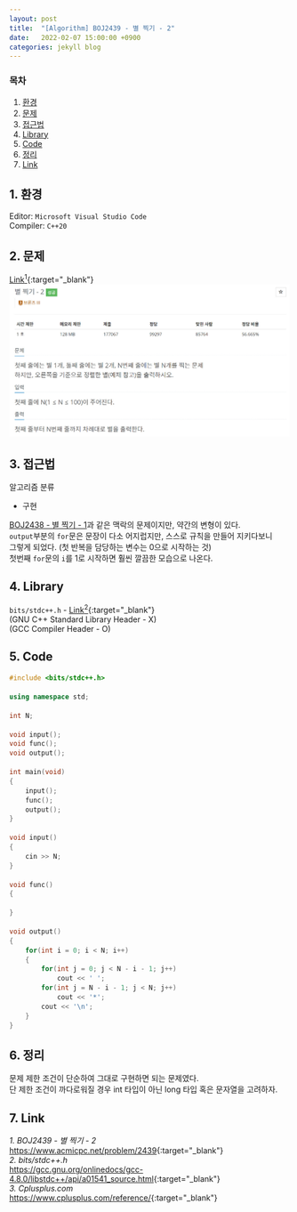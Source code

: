 ```yaml
---
layout: post
title:  "[Algorithm] BOJ2439 - 별 찍기 - 2"
date:   2022-02-07 15:00:00 +0900
categories: jekyll blog
---
```

### 목차
1. [환경](#1-환경)
2. [문제](#2-문제)
3. [접근법](#3-접근법)
4. [Library](#4-library)
5. [Code](#5-code)
6. [정리](#6-정리)
7. [Link](#7-link)

## 1. 환경
Editor: `Microsoft Visual Studio Code`  
Compiler: `C++20`

## 2. 문제
[Link<sup>1</sup>](https://www.acmicpc.net/problem/1152){:target="_blank"}
![BOJ2439](/assets/images/2022/02/07/BOJ2439.jpg)

## 3. 접근법
알고리즘 분류
 * 구현

[BOJ2438 - 별 찍기 - 1](https://ymiwm.github.io/jekyll/blog/2022/02/04/algorithm-BOJ2438.html)과 같은 맥락의 문제이지만, 약간의 변형이 있다.  
`output`부분의 `for`문은 문장이 다소 어지럽지만, 스스로 규칙을 만들어 지키다보니  
그렇게 되었다. (첫 반복을 담당하는 변수는 0으로 시작하는 것)  
첫번째 `for`문의 `i`를 1로 시작하면 훨씬 깔끔한 모습으로 나온다.

## 4. Library
`bits/stdc++.h` - [Link<sup>2</sup>](https://gcc.gnu.org/onlinedocs/gcc-4.8.0/libstdc++/api/a01541_source.html){:target="_blank"}  
(GNU C++ Standard Library Header - X)  
(GCC Compiler Header - O)

## 5. Code
```cpp
#include <bits/stdc++.h>

using namespace std;

int N;

void input();
void func();
void output();

int main(void)
{
    input();
    func();
    output();
}

void input()
{
    cin >> N;
}

void func()
{
    
}

void output()
{
    for(int i = 0; i < N; i++)
    {
        for(int j = 0; j < N - i - 1; j++)
            cout << ' ';
        for(int j = N - i - 1; j < N; j++)
            cout << '*';
        cout << '\n';
    }
}
```

## 6. 정리
문제 제한 조건이 단순하여 그대로 구현하면 되는 문제였다.  
단 제한 조건이 까다로워질 경우 int 타입이 아닌 long 타입 혹은 문자열을 고려하자.

## 7. Link
*1. BOJ2439 - 별 찍기 - 2*  
<https://www.acmicpc.net/problem/2439>{:target="_blank"}  
*2. bits/stdc++.h*  
<https://gcc.gnu.org/onlinedocs/gcc-4.8.0/libstdc++/api/a01541_source.html>{:target="_blank"}  
*3. Cplusplus.com*  
<https://www.cplusplus.com/reference/>{:target="_blank"}